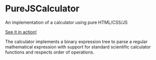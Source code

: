 # PureJSCalculator
An implementation of a calculator using pure HTML/CSS/JS

[See it in action!](https://alexvarney.github.io/PureJSCalculator/)

The calculator implements a binary expression tree to parse a regular mathematical expression with support for standard scientific calculator functions and respects order of operations.
